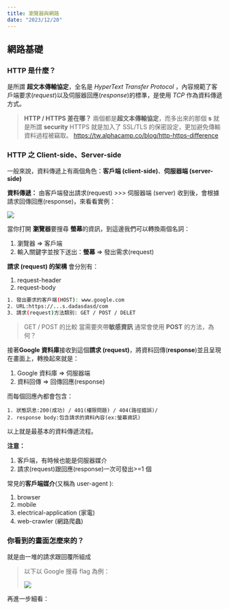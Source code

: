 ```yaml
---
title: 瀏覽器與網路
date: "2023/12/20"
---
```


## 網路基礎

### HTTP 是什麼？

是所謂 **超文本傳輸協定**，全名是 _HyperText Transfer Protocol_ ，內容規範了客戶端要求(_request_)以及伺服器回應(_response_)的標準，是使用 _TCP_ 作為資料傳遞方式。

> **HTTP / HTTPS 差在哪？**
> 兩個都是**超文本傳輸協定**，而多出來的那個 **s** 就是所謂 **security**
> HTTPS 就是加入了 SSL/TLS 的保密設定，更加避免傳輸資料過程被竊取。
> https://tw.alphacamp.co/blog/http-https-difference

### HTTP 之 Client-side、Server-side

一般來說，資料傳遞上有兩個角色：**客戶端 (client-side)**、**伺服器端 (server-side)**

**資料傳遞：**
由客戶端發出請求(request) >>> 伺服器端 (server) 收到後，會根據請求回傳回應(response)，來看看實例：

![](https://i.imgur.com/vlZua66.png)

當你打開 **瀏覽器**要搜尋 **螢幕**的資訊，到這邊我們可以轉換兩個名詞：

1. 瀏覽器 => 客戶端
2. 輸入關鍵字並按下送出：**螢幕** => 發出需求(request)

**請求 (request) 的架構**
會分別有：

1. request-header
2. request-body

```sh
1. 發出要求的客戶端(HOST): www.google.com
2. URL:https://...s.dadasdasd/com
3. 請求(request)方法類別: GET / POST / DELET
```

> GET / POST 的比較
> 當需要夾帶**敏感資訊** 通常會使用 **POST** 的方法，為何？

接著**Google 資料庫**接收到這個**請求 (request)**，將資料回傳(**response**)並且呈現在畫面上，轉換起來就是：

1.  Google 資料庫 => 伺服器端
2.  資料回傳 => 回傳回應(response)

而每個回應內都會包含：

```shell
1. 狀態訊息:200(成功) / 401(權限問題) / 404(路徑錯誤)/
2. response body:包含請求的資料內容(ex:螢幕資訊)
```

以上就是最基本的資料傳遞流程。

**注意：**

1. 客戶端，有時候也能是伺服器媒介
2. 請求(request)跟回應(response)一次可發出>=1 個

常見的**客戶端媒介**(又稱為 user-agent ):

1. browser
2. mobile
3. electrical-application (家電)
4. web-crawler (網路爬蟲)

### 你看到的畫面怎麼來的？

就是由一堆的請求跟回覆所組成

> 以下以 Google 搜尋 flag 為例：
>
> ![](https://i.imgur.com/d8g3b5s.png)

再進一步細看：
